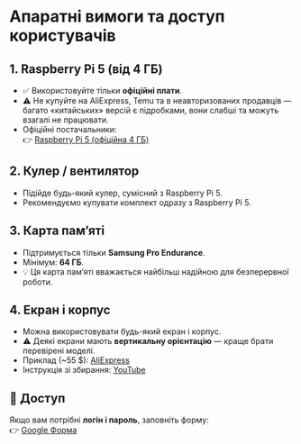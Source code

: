 # Апаратні вимоги та доступ користувачів

## 1. Raspberry Pi 5 (від 4 ГБ)
- ✅ Використовуйте тільки **офіційні плати**.  
- ⚠️ Не купуйте на AliExpress, Temu та в неавторизованих продавців — багато «китайських» версій є підробками, вони слабші та можуть взагалі не працювати.  
- Офіційні постачальники:  
  👉 [Raspberry Pi 5 (офіційна 4 ГБ)](https://www.raspberrypi.com/products/raspberry-pi-5/?variant=raspberry-pi-5-4gb)

## 2. Кулер / вентилятор
- Підійде будь-який кулер, сумісний з Raspberry Pi 5.  
- Рекомендуємо купувати комплект одразу з Raspberry Pi 5.

## 3. Карта пам’яті
- Підтримується тільки **Samsung Pro Endurance**.  
- Мінімум: **64 ГБ**.  
- 💡 Ця карта пам’яті вважається найбільш надійною для безперервної роботи.

## 4. Екран і корпус
- Можна використовувати будь-який екран і корпус.  
- ⚠️ Деякі екрани мають **вертикальну орієнтацію** — краще брати перевірені моделі.  
- Приклад (~55 $): [AliExpress](https://www.aliexpress.com/item/1005009603362571.html)  
- Інструкція зі збирання: [YouTube](https://www.youtube.com/watch?v=tzQxse_rdSK)

## 🔑 Доступ
Якщо вам потрібні **логін і пароль**, заповніть форму:  
👉 [Google Форма](https://forms.gle/HuscuCD7rnQP25C4X6)
